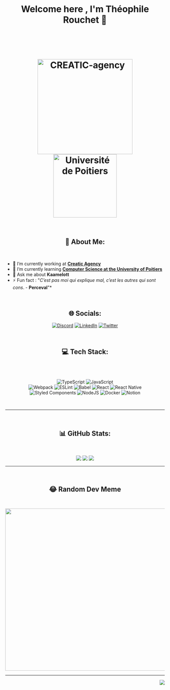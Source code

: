 
<div><br></div>
<h1 align="center">
  Welcome here , I'm Théophile Rouchet 👋
  <div><br></div>
</h1>

<h1 align="center" >
  <div><br></div>
  <img src=https://ci5.googleusercontent.com/proxy/bCbVnx984GO2JlCRCPLxcKLeEVafux7m3i5_E5KbrN_ZBvOfeh4oNp8uGR7vez2Z7mBCKHXcO2mdO-fOts11V8dXGGZzMmTvvjgbxTaUTKo=s0-d-e1-ft#http://www.creatic-agency.fr/signature-email/logo-creatic.png" alt="CREATIC-agency" width="300px" />
  <img src="https://www.univ-poitiers.fr/wp-content/uploads/sites/10/2021/10/logo-up.svg" alt="Université de Poitiers" width="200px">
  <div><br></div>
</h1>

<h2 align="center">💫 About Me: </h2>
<div><br></div>

- 🔭 I’m currently working at **[Creatic Agency](https://www.creatic-agency.fr/)**
- 🌱 I’m currently learning **[Computer Science at the University of Poitiers](https://formations.univ-poitiers.fr/fr/index/master-XB/master-XB/master-informatique-JAJEEY0P/parcours-conception-logicielle-JAJEG53Q.html)**
- 💬 Ask me about **Kaamelott**
- ⚡ Fun fact : "*C’est pas moi qui explique mal, c’est les autres qui sont cons*. - **Perceval**"*


<div><br></div>
<h2 align="center">🌐 Socials: </h2>
<div style="text-align: center;">

  [![Discord](https://img.shields.io/badge/Discord-%237289DA.svg?logo=discord&logoColor=white)](htttps://discord.gg/Théophile#8449)
  [![LinkedIn](https://img.shields.io/badge/LinkedIn-%230077B5.svg?logo=linkedin&logoColor=white)](https://linkedin.com/in/th%C3%A9ophile-rouchet-5505511ba) 
  [![Twitter](https://img.shields.io/badge/Twitter-%231DA1F2.svg?logo=Twitter&logoColor=white)](https://twitter.com/ByPouchey) 

</div>


<div><br></div>
<h2 align="center">💻 Tech Stack: </h2>
<div><br></div>

<div style="text-align: center;">
<div><br></div>

  ![TypeScript](https://img.shields.io/badge/typescript-%23007ACC.svg?style=for-the-badge&logo=typescript&logoColor=white) 
  ![JavaScript](https://img.shields.io/badge/javascript-%23323330.svg?style=for-the-badge&logo=javascript&logoColor=%23F7DF1E)   
  ![Webpack](https://img.shields.io/badge/webpack-%238DD6F9.svg?style=for-the-badge&logo=webpack&logoColor=black)
  ![ESLint](https://img.shields.io/badge/ESLint-4B3263?style=for-the-badge&logo=eslint&logoColor=white) 
  ![Babel](https://img.shields.io/badge/Babel-F9DC3e?style=for-the-badge&logo=babel&logoColor=black) 
  ![React](https://img.shields.io/badge/react-%2320232a.svg?style=for-the-badge&logo=react&logoColor=%2361DAFB) 
  ![React Native](https://img.shields.io/badge/react_native-%2320232a.svg?style=for-the-badge&logo=react&logoColor=%2361DAFB) 
  ![Styled Components](https://img.shields.io/badge/styled--components-DB7093?style=for-the-badge&logo=styled-components&logoColor=white) 
  ![NodeJS](https://img.shields.io/badge/node.js-6DA55F?style=for-the-badge&logo=node.js&logoColor=white)
  ![Docker](https://img.shields.io/badge/docker-%230db7ed.svg?style=for-the-badge&logo=docker&logoColor=white)
  ![Notion](https://img.shields.io/badge/Notion-%23000000.svg?style=for-the-badge&logo=notion&logoColor=white)

<div><br></div>
</div>

---

<div><br></div>
<h2 align="center">📊 GitHub Stats:</h2>
<div><br></div>

<div style="text-align: center;">

  ![](https://github-readme-stats.vercel.app/api?username=Pouchey&theme=react&hide_border=true&include_all_commits=false&count_private=true)
  ![](https://github-readme-streak-stats.herokuapp.com/?user=Pouchey&theme=react&hide_border=true)
  ![](https://github-readme-stats.vercel.app/api/top-langs/?username=Pouchey&theme=react&hide_border=true&include_all_commits=false&count_private=true&layout=compact)

</div>

---

<div><br></div>
<h2 align="center">😂 Random Dev Meme</h2>
<div><br></div>


<p align="center">
  <img src="https://random-memer.herokuapp.com/" width="512px"/>
<p>

---

<p align="right">
  <img src="https://visitcount.itsvg.in/api?id=Pouchey&icon=5&color=0"/>

  
<p>



